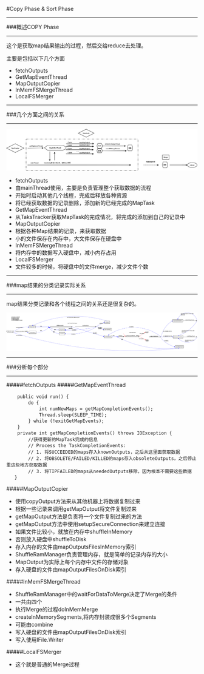 #Copy Phase & Sort Phase
***

###概述COPY Phase
***

这个是获取map结果输出的过程，然后交给reduce去处理。

主要是包括以下几个方面
* fetchOutputs
* GetMapEventThread
* MapOutputCopier
* InMemFSMergeThread 
* LocalFSMerger

***
###几个方面之间的关系
***
![CopyPhase](/_image/4.1.CopyPhase.png)
* fetchOutputs
 * 由mainThread使用，主要是负责管理整个获取数据的流程
 * 开始时启动其他几个线程，完成后释放各种资源
 * 将已经获取数据的记录删除，添加新的已经完成的MapTask
* GetMapEventThread
 * 从TaksTracker获取MapTask的完成情况，将完成的添加到自己的记录中
* MapOutputCopier
 * 根据各种Map结果的记录，来获取数据
 * 小的文件保存在内存中，大文件保存在硬盘中
* InMemFSMergeThread 
 * 将内存中的数据写入硬盘中，减小内存占用
* LocalFSMerger
 * 文件较多的时候，将硬盘中的文件merge，减少文件个数

***
###map结果的分类记录实际关系
***

map结果分类记录和各个线程之间的关系还是很复杂的。

![CopyPhaseRecords](/_image/4.2.CopyPhaseRecords.png)

***
###分析每个部分
***
#####fetchOutputs
#####GetMapEventThread
```
    public void run() {        
        do {
            int numNewMaps = getMapCompletionEvents();       
            Thread.sleep(SLEEP_TIME);
        } while (!exitGetMapEvents);
    }
    private int getMapCompletionEvents() throws IOException {
        //获得更新的MapTask完成的信息
        // Process the TaskCompletionEvents:
        // 1. 将SUCCEEDED的maps存入knownOutputs，之后从这里面获取数据
        // 2. 将OBSOLETE/FAILED/KILLED的maps存入obsoleteOutputs，之后停止重这些地方获取数据
        // 3. 将TIPFAILED的maps从neededOutputs移除，因为根本不需要这些数据
   }
```
#####MapOutputCopier
* 使用copyOutput方法来从其他机器上将数据复制过来
 * 根据一些记录来调用getMapOutput将文件复制过来
 * getMapOutput方法是负责将一个文件复制过来的方法
 * getMapOutput方法中使用setupSecureConnection来建立连接
 * 如果文件比较小，就放在内存中shuffleInMemory
 * 否则放入硬盘中shuffleToDisk
* 存入内存的文件由mapOutputsFilesInMemory索引
 * ShuffleRamManager负责管理内存，就是简单的记录内存的大小
 * MapOutput为实际上每个内存中文件的存储对象
* 存入硬盘的文件由mapOutputFilesOnDisk索引

#####InMemFSMergeThread
* ShuffleRamManager中的waitForDataToMerge决定了Merge的条件
* 一共由四个
* 执行Merge的过程doInMemMerge
 * createInMemorySegments,将内存封装成很多个Segments
 * 可能由combine
 * 写入硬盘的文件由mapOutputFilesOnDisk索引
 * 写入使用IFile.Writer
 
#####LocalFSMerger
* 这个就是普通的Merge过程
